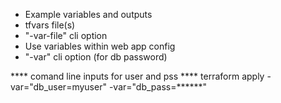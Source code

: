 - Example variables and outputs
 - tfvars file(s)
 - "-var-file" cli option
- Use variables within web app config
 - "-var" cli option (for db password)

 **** comand line inputs for user and pss ****
        terraform apply -var="db_user=myuser" -var="db_pass=******"